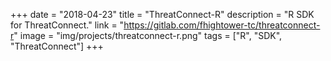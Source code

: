 +++
date = "2018-04-23"
title = "ThreatConnect-R"
description = "R SDK for ThreatConnect."
link = "https://gitlab.com/fhightower-tc/threatconnect-r"
image = "img/projects/threatconnect-r.png"
tags = ["R", "SDK", "ThreatConnect"]
+++
